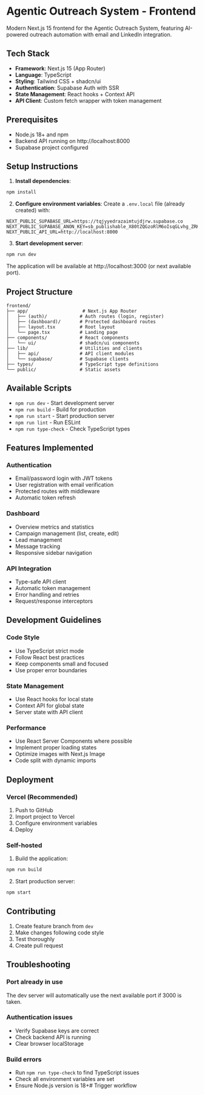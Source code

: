 # Agentic Outreach System - Frontend

Modern Next.js 15 frontend for the Agentic Outreach System, featuring AI-powered outreach automation with email and LinkedIn integration.

## Tech Stack

- **Framework**: Next.js 15 (App Router)
- **Language**: TypeScript
- **Styling**: Tailwind CSS + shadcn/ui
- **Authentication**: Supabase Auth with SSR
- **State Management**: React hooks + Context API
- **API Client**: Custom fetch wrapper with token management

## Prerequisites

- Node.js 18+ and npm
- Backend API running on http://localhost:8000
- Supabase project configured

## Setup Instructions

1. **Install dependencies**:
```bash
npm install
```

2. **Configure environment variables**:
Create a `.env.local` file (already created) with:
```env
NEXT_PUBLIC_SUPABASE_URL=https://tqjyyedrazaimtujdjrw.supabase.co
NEXT_PUBLIC_SUPABASE_ANON_KEY=sb_publishable_X80tZQGzoRlM6oIsqGLvhg_ZRKE1fMi
NEXT_PUBLIC_API_URL=http://localhost:8000
```

3. **Start development server**:
```bash
npm run dev
```

The application will be available at http://localhost:3000 (or next available port).

## Project Structure

```
frontend/
├── app/                    # Next.js App Router
│   ├── (auth)/            # Auth routes (login, register)
│   ├── (dashboard)/       # Protected dashboard routes
│   ├── layout.tsx         # Root layout
│   └── page.tsx           # Landing page
├── components/            # React components
│   └── ui/                # shadcn/ui components
├── lib/                   # Utilities and clients
│   ├── api/               # API client modules
│   └── supabase/          # Supabase clients
├── types/                 # TypeScript type definitions
└── public/                # Static assets
```

## Available Scripts

- `npm run dev` - Start development server
- `npm run build` - Build for production
- `npm run start` - Start production server
- `npm run lint` - Run ESLint
- `npm run type-check` - Check TypeScript types

## Features Implemented

### Authentication
- Email/password login with JWT tokens
- User registration with email verification
- Protected routes with middleware
- Automatic token refresh

### Dashboard
- Overview metrics and statistics
- Campaign management (list, create, edit)
- Lead management
- Message tracking
- Responsive sidebar navigation

### API Integration
- Type-safe API client
- Automatic token management
- Error handling and retries
- Request/response interceptors

## Development Guidelines

### Code Style
- Use TypeScript strict mode
- Follow React best practices
- Keep components small and focused
- Use proper error boundaries

### State Management
- Use React hooks for local state
- Context API for global state
- Server state with API client

### Performance
- Use React Server Components where possible
- Implement proper loading states
- Optimize images with Next.js Image
- Code split with dynamic imports

## Deployment

### Vercel (Recommended)
1. Push to GitHub
2. Import project to Vercel
3. Configure environment variables
4. Deploy

### Self-hosted
1. Build the application:
```bash
npm run build
```

2. Start production server:
```bash
npm start
```

## Contributing

1. Create feature branch from `dev`
2. Make changes following code style
3. Test thoroughly
4. Create pull request

## Troubleshooting

### Port already in use
The dev server will automatically use the next available port if 3000 is taken.

### Authentication issues
- Verify Supabase keys are correct
- Check backend API is running
- Clear browser localStorage

### Build errors
- Run `npm run type-check` to find TypeScript issues
- Check all environment variables are set
- Ensure Node.js version is 18+# Trigger workflow
